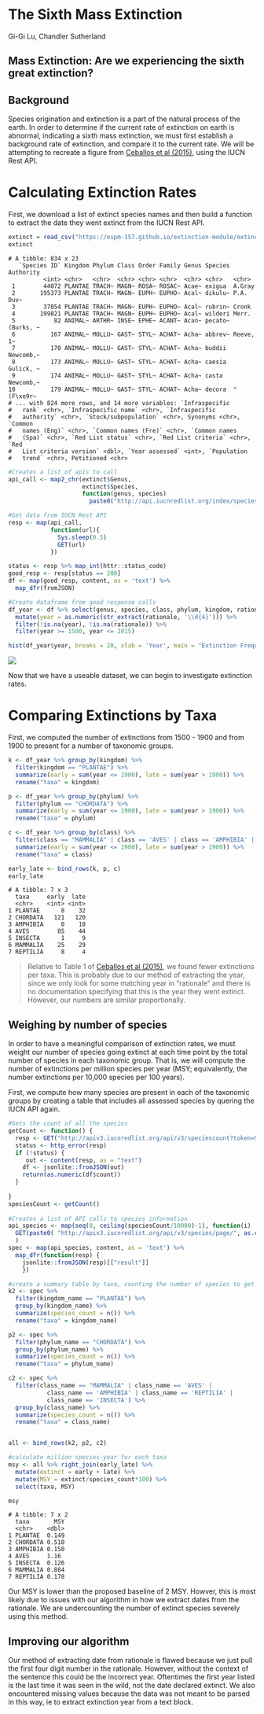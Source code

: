 The Sixth Mass Extinction
================
Gi-Gi Lu, Chandler Sutherland

## Mass Extinction: Are we experiencing the sixth great extinction?

## Background

Species origination and extinction is a part of the natural process of
the earth. In order to determine if the current rate of extinction on
earth is abnormal, indicating a sixth mass extinction, we must first
establish a background rate of extinction, and compare it to the current
rate. We will be attempting to recreate a figure from [Ceballos et al
(2015)](http://doi.org/10.1126/sciadv.1400253), using the IUCN Rest API.

# Calculating Extinction Rates

First, we download a list of extinct species names and then build a
function to extract the date they went extinct from the IUCN Rest
API.

``` r
extinct = read_csv("https://espm-157.github.io/extinction-module/extinct.csv")
extinct
```

    # A tibble: 834 x 23
       `Species ID` Kingdom Phylum Class Order Family Genus Species Authority
              <int> <chr>   <chr>  <chr> <chr> <chr>  <chr> <chr>   <chr>    
     1        44072 PLANTAE TRACH~ MAGN~ ROSA~ ROSAC~ Acae~ exigua  A.Gray   
     2       195373 PLANTAE TRACH~ MAGN~ EUPH~ EUPHO~ Acal~ dikulu~ P.A. Duv~
     3        37854 PLANTAE TRACH~ MAGN~ EUPH~ EUPHO~ Acal~ rubrin~ Cronk    
     4       199821 PLANTAE TRACH~ MAGN~ EUPH~ EUPHO~ Acal~ wilderi Merr.    
     5           82 ANIMAL~ ARTHR~ INSE~ EPHE~ ACANT~ Acan~ pecato~ (Burks, ~
     6          167 ANIMAL~ MOLLU~ GAST~ STYL~ ACHAT~ Acha~ abbrev~ Reeve, 1~
     7          170 ANIMAL~ MOLLU~ GAST~ STYL~ ACHAT~ Acha~ buddii  Newcomb,~
     8          173 ANIMAL~ MOLLU~ GAST~ STYL~ ACHAT~ Acha~ caesia  Gulick, ~
     9          174 ANIMAL~ MOLLU~ GAST~ STYL~ ACHAT~ Acha~ casta   Newcomb,~
    10          179 ANIMAL~ MOLLU~ GAST~ STYL~ ACHAT~ Acha~ decora  "(F\xe9r~
    # ... with 824 more rows, and 14 more variables: `Infraspecific
    #   rank` <chr>, `Infraspecific name` <chr>, `Infraspecific
    #   authority` <chr>, `Stock/subpopulation` <chr>, Synonyms <chr>, `Common
    #   names (Eng)` <chr>, `Common names (Fre)` <chr>, `Common names
    #   (Spa)` <chr>, `Red List status` <chr>, `Red List criteria` <chr>, `Red
    #   List criteria version` <dbl>, `Year assessed` <int>, `Population
    #   trend` <chr>, Petitioned <chr>

``` r
#Creates a list of apis to call 
api_call <- map2_chr(extinct$Genus, 
                     extinct$Species, 
                     function(genus, species)
                       paste0("http://api.iucnredlist.org/index/species/", genus, "-", species, ".json"))

#Get data from IUCN Rest API
resp <- map(api_call, 
            function(url){
              Sys.sleep(0.5)
              GET(url)
            })

status <- resp %>% map_int(httr::status_code)
good_resp <- resp[status == 200]
df <- map(good_resp, content, as = 'text') %>%
  map_dfr(fromJSON)

#Create dataframe from good response calls 
df_year <- df %>% select(genus, species, class, phylum, kingdom, rationale) %>% 
  mutate(year = as.numeric(str_extract(rationale, '\\d{4}'))) %>%
  filter(!is.na(year), !is.na(rationale)) %>%
  filter(year >= 1500, year <= 2015)
```

``` r
hist(df_year$year, breaks = 20, xlab = 'Year', main = "Extinction Frequency per Year")
```

![](extinction-assignment_files/figure-gfm/unnamed-chunk-4-1.png)<!-- -->

Now that we have a useable dataset, we can begin to investigate
extinction rates.

# Comparing Extinctions by Taxa

First, we computed the number of extinctions from 1500 - 1900 and from
1900 to present for a number of taxonomic groups.

``` r
k <- df_year %>% group_by(kingdom) %>% 
  filter(kingdom == "PLANTAE") %>% 
  summarize(early = sum(year <= 1900), late = sum(year > 1900)) %>% 
  rename("taxa" = kingdom) 

p <- df_year %>% group_by(phylum) %>% 
  filter(phylum == "CHORDATA") %>% 
  summarize(early = sum(year <= 1900), late = sum(year > 1900)) %>% 
  rename("taxa" = phylum) 

c <- df_year %>% group_by(class) %>% 
  filter(class == "MAMMALIA" | class == 'AVES' | class == 'AMPHIBIA' | class == 'REPTILIA' | class == 'INSECTA') %>%
  summarize(early = sum(year <= 1900), late = sum(year > 1900)) %>% 
  rename("taxa" = class) 

early_late <- bind_rows(k, p, c)
early_late
```

    # A tibble: 7 x 3
      taxa     early  late
      <chr>    <int> <int>
    1 PLANTAE      8    32
    2 CHORDATA   121   120
    3 AMPHIBIA     0    10
    4 AVES        85    44
    5 INSECTA      1     9
    6 MAMMALIA    25    29
    7 REPTILIA     8     4

> Relative to Table 1 of [Ceballos et al
> (2015)](http://doi.org/10.1126/sciadv.1400253), we found fewer
> extinctions per taxa. This is probably due to our method of extracting
> the year, since we only look for some matching year in “rationale” and
> there is no documentation specifying that this is the year they went
> extinct. However, our numbers are similar proportionally.

## Weighing by number of species

In order to have a meaningful comparison of extinction rates, we must
weight our number of species going extinct at each time point by the
total number of species in each taxonomic group. That is, we will
compute the number of extinctions per million species per year (MSY;
equivalently, the number extinctions per 10,000 species per 100 years).

First, we compute how many species are present in each of the taxonomic
groups by creating a table that includes all assessed species by quering
the IUCN API again.

``` r
#Gets the count of all the species
getCount <- function() {
  resp <- GET("http://apiv3.iucnredlist.org/api/v3/speciescount?token=9bb4facb6d23f48efbf424bb05c0c1ef1cf6f468393bc745d42179ac4aca5fee")
  status <- http_error(resp)
  if (!status) {
     out <- content(resp, as = "text")
    df <- jsonlite::fromJSON(out)
    return(as.numeric(df$count))
  }
 
}
speciesCount <- getCount()
 
#Creates a list of API calls to species information 
api_species <- map(seq(0, ceiling(speciesCount/10000)-1), function(i)
  GET(paste0( "http://apiv3.iucnredlist.org/api/v3/species/page/", as.character(i),"?token=9bb4facb6d23f48efbf424bb05c0c1ef1cf6f468393bc745d42179ac4aca5fee"))
  )
spec <- map(api_species, content, as = 'text') %>%
  map_dfr(function(resp) {
    jsonlite::fromJSON(resp)[["result"]]
    })

#create a summary table by taxa, counting the number of species to get a species_count
k2 <- spec %>%
  filter(kingdom_name == "PLANTAE") %>% 
  group_by(kingdom_name) %>%
  summarize(species_count = n()) %>%
  rename("taxa" = kingdom_name) 

p2 <- spec %>% 
  filter(phylum_name == "CHORDATA") %>% 
  group_by(phylum_name) %>% 
  summarize(species_count = n()) %>%
  rename("taxa" = phylum_name) 

c2 <- spec %>%
  filter(class_name == "MAMMALIA" | class_name == 'AVES' | 
           class_name == 'AMPHIBIA' | class_name == 'REPTILIA' | 
           class_name == 'INSECTA') %>%
  group_by(class_name) %>%
  summarize(species_count = n()) %>%
  rename("taxa" = class_name) 


all <- bind_rows(k2, p2, c2)

#calculate million species-year for each taxa 
msy <- all %>% right_join(early_late) %>%
  mutate(extinct = early + late) %>% 
  mutate(MSY = extinct/species_count*100) %>%
  select(taxa, MSY)

msy
```

    # A tibble: 7 x 2
      taxa       MSY
      <chr>    <dbl>
    1 PLANTAE  0.149
    2 CHORDATA 0.510
    3 AMPHIBIA 0.150
    4 AVES     1.16 
    5 INSECTA  0.126
    6 MAMMALIA 0.884
    7 REPTILIA 0.178

Our MSY is lower than the proposed baseline of 2 MSY. Howver, this is
most likely due to issues with our algorithm in how we extract dates
from the rationale. We are undercounting the number of extinct species
severely using this method.

## Improving our algorithm

Our method of extracting date from rationale is flawed because we just
pull the first four digit number in the rationale. However, without the
context of the sentence this could be the incorrect year. Oftentimes the
first year listed is the last time it was seen in the wild, not the date
declared extinct. We also encountered missing values because the data
was not meant to be parsed in this way, ie to extract extinction year
from a text block.
